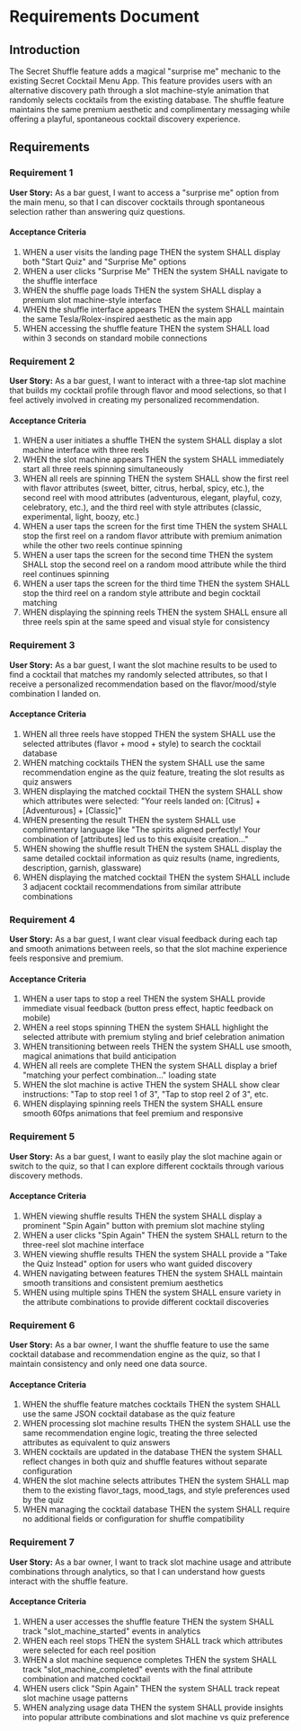 # Requirements Document

## Introduction

The Secret Shuffle feature adds a magical "surprise me" mechanic to the existing Secret Cocktail Menu App. This feature provides users with an alternative discovery path through a slot machine-style animation that randomly selects cocktails from the existing database. The shuffle feature maintains the same premium aesthetic and complimentary messaging while offering a playful, spontaneous cocktail discovery experience.

## Requirements

### Requirement 1

**User Story:** As a bar guest, I want to access a "surprise me" option from the main menu, so that I can discover cocktails through spontaneous selection rather than answering quiz questions.

#### Acceptance Criteria

1. WHEN a user visits the landing page THEN the system SHALL display both "Start Quiz" and "Surprise Me" options
2. WHEN a user clicks "Surprise Me" THEN the system SHALL navigate to the shuffle interface
3. WHEN the shuffle page loads THEN the system SHALL display a premium slot machine-style interface
4. WHEN the shuffle interface appears THEN the system SHALL maintain the same Tesla/Rolex-inspired aesthetic as the main app
5. WHEN accessing the shuffle feature THEN the system SHALL load within 3 seconds on standard mobile connections

### Requirement 2

**User Story:** As a bar guest, I want to interact with a three-tap slot machine that builds my cocktail profile through flavor and mood selections, so that I feel actively involved in creating my personalized recommendation.

#### Acceptance Criteria

1. WHEN a user initiates a shuffle THEN the system SHALL display a slot machine interface with three reels
2. WHEN the slot machine appears THEN the system SHALL immediately start all three reels spinning simultaneously
3. WHEN all reels are spinning THEN the system SHALL show the first reel with flavor attributes (sweet, bitter, citrus, herbal, spicy, etc.), the second reel with mood attributes (adventurous, elegant, playful, cozy, celebratory, etc.), and the third reel with style attributes (classic, experimental, light, boozy, etc.)
4. WHEN a user taps the screen for the first time THEN the system SHALL stop the first reel on a random flavor attribute with premium animation while the other two reels continue spinning
5. WHEN a user taps the screen for the second time THEN the system SHALL stop the second reel on a random mood attribute while the third reel continues spinning
6. WHEN a user taps the screen for the third time THEN the system SHALL stop the third reel on a random style attribute and begin cocktail matching
7. WHEN displaying the spinning reels THEN the system SHALL ensure all three reels spin at the same speed and visual style for consistency

### Requirement 3

**User Story:** As a bar guest, I want the slot machine results to be used to find a cocktail that matches my randomly selected attributes, so that I receive a personalized recommendation based on the flavor/mood/style combination I landed on.

#### Acceptance Criteria

1. WHEN all three reels have stopped THEN the system SHALL use the selected attributes (flavor + mood + style) to search the cocktail database
2. WHEN matching cocktails THEN the system SHALL use the same recommendation engine as the quiz feature, treating the slot results as quiz answers
3. WHEN displaying the matched cocktail THEN the system SHALL show which attributes were selected: "Your reels landed on: [Citrus] + [Adventurous] + [Classic]"
4. WHEN presenting the result THEN the system SHALL use complimentary language like "The spirits aligned perfectly! Your combination of [attributes] led us to this exquisite creation..."
5. WHEN showing the shuffle result THEN the system SHALL display the same detailed cocktail information as quiz results (name, ingredients, description, garnish, glassware)
6. WHEN displaying the matched cocktail THEN the system SHALL include 3 adjacent cocktail recommendations from similar attribute combinations

### Requirement 4

**User Story:** As a bar guest, I want clear visual feedback during each tap and smooth animations between reels, so that the slot machine experience feels responsive and premium.

#### Acceptance Criteria

1. WHEN a user taps to stop a reel THEN the system SHALL provide immediate visual feedback (button press effect, haptic feedback on mobile)
2. WHEN a reel stops spinning THEN the system SHALL highlight the selected attribute with premium styling and brief celebration animation
3. WHEN transitioning between reels THEN the system SHALL use smooth, magical animations that build anticipation
4. WHEN all reels are complete THEN the system SHALL display a brief "matching your perfect combination..." loading state
5. WHEN the slot machine is active THEN the system SHALL show clear instructions: "Tap to stop reel 1 of 3", "Tap to stop reel 2 of 3", etc.
6. WHEN displaying spinning reels THEN the system SHALL ensure smooth 60fps animations that feel premium and responsive

### Requirement 5

**User Story:** As a bar guest, I want to easily play the slot machine again or switch to the quiz, so that I can explore different cocktails through various discovery methods.

#### Acceptance Criteria

1. WHEN viewing shuffle results THEN the system SHALL display a prominent "Spin Again" button with premium slot machine styling
2. WHEN a user clicks "Spin Again" THEN the system SHALL return to the three-reel slot machine interface
3. WHEN viewing shuffle results THEN the system SHALL provide a "Take the Quiz Instead" option for users who want guided discovery
4. WHEN navigating between features THEN the system SHALL maintain smooth transitions and consistent premium aesthetics
5. WHEN using multiple spins THEN the system SHALL ensure variety in the attribute combinations to provide different cocktail discoveries

### Requirement 6

**User Story:** As a bar owner, I want the shuffle feature to use the same cocktail database and recommendation engine as the quiz, so that I maintain consistency and only need one data source.

#### Acceptance Criteria

1. WHEN the shuffle feature matches cocktails THEN the system SHALL use the same JSON cocktail database as the quiz feature
2. WHEN processing slot machine results THEN the system SHALL use the same recommendation engine logic, treating the three selected attributes as equivalent to quiz answers
3. WHEN cocktails are updated in the database THEN the system SHALL reflect changes in both quiz and shuffle features without separate configuration
4. WHEN the slot machine selects attributes THEN the system SHALL map them to the existing flavor_tags, mood_tags, and style preferences used by the quiz
5. WHEN managing the cocktail database THEN the system SHALL require no additional fields or configuration for shuffle compatibility

### Requirement 7

**User Story:** As a bar owner, I want to track slot machine usage and attribute combinations through analytics, so that I can understand how guests interact with the shuffle feature.

#### Acceptance Criteria

1. WHEN a user accesses the shuffle feature THEN the system SHALL track "slot_machine_started" events in analytics
2. WHEN each reel stops THEN the system SHALL track which attributes were selected for each reel position
3. WHEN a slot machine sequence completes THEN the system SHALL track "slot_machine_completed" events with the final attribute combination and matched cocktail
4. WHEN users click "Spin Again" THEN the system SHALL track repeat slot machine usage patterns
5. WHEN analyzing usage data THEN the system SHALL provide insights into popular attribute combinations and slot machine vs quiz preference